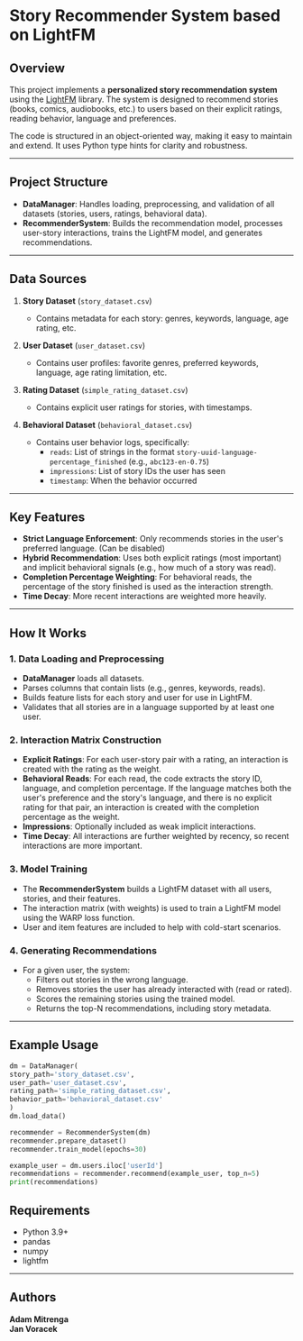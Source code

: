 
# Story Recommender System based on LightFM

## Overview

This project implements a **personalized story recommendation system** using the [LightFM](https://making.lyst.com/lightfm/docs/home.html) library. The system is designed to recommend stories (books, comics, audiobooks, etc.) to users based on their explicit ratings, reading behavior, language and preferences.

The code is structured in an object-oriented way, making it easy to maintain and extend. It uses Python type hints for clarity and robustness.

---

## Project Structure

- **DataManager**: Handles loading, preprocessing, and validation of all datasets (stories, users, ratings, behavioral data).
- **RecommenderSystem**: Builds the recommendation model, processes user-story interactions, trains the LightFM model, and generates recommendations.

---

## Data Sources

1. **Story Dataset** (`story_dataset.csv`)
    - Contains metadata for each story: genres, keywords, language, age rating, etc.

2. **User Dataset** (`user_dataset.csv`)
    - Contains user profiles: favorite genres, preferred keywords, language, age rating limitation, etc.

3. **Rating Dataset** (`simple_rating_dataset.csv`)
    - Contains explicit user ratings for stories, with timestamps.

4. **Behavioral Dataset** (`behavioral_dataset.csv`)
    - Contains user behavior logs, specifically:
        - `reads`: List of strings in the format `story-uuid-language-percentage_finished` (e.g., `abc123-en-0.75`)
        - `impressions`: List of story IDs the user has seen
        - `timestamp`: When the behavior occurred

---

## Key Features

- **Strict Language Enforcement**: Only recommends stories in the user's preferred language. (Can be disabled)
- **Hybrid Recommendation**: Uses both explicit ratings (most important) and implicit behavioral signals (e.g., how much of a story was read).
- **Completion Percentage Weighting**: For behavioral reads, the percentage of the story finished is used as the interaction strength.
- **Time Decay**: More recent interactions are weighted more heavily.
---

## How It Works

### 1. Data Loading and Preprocessing

- **DataManager** loads all datasets.
- Parses columns that contain lists (e.g., genres, keywords, reads).
- Builds feature lists for each story and user for use in LightFM.
- Validates that all stories are in a language supported by at least one user.

### 2. Interaction Matrix Construction

- **Explicit Ratings**: For each user-story pair with a rating, an interaction is created with the rating as the weight.
- **Behavioral Reads**: For each read, the code extracts the story ID, language, and completion percentage. If the language matches both the user's preference and the story's language, and there is no explicit rating for that pair, an interaction is created with the completion percentage as the weight.
- **Impressions**: Optionally included as weak implicit interactions.
- **Time Decay**: All interactions are further weighted by recency, so recent interactions are more important.

### 3. Model Training

- The **RecommenderSystem** builds a LightFM dataset with all users, stories, and their features.
- The interaction matrix (with weights) is used to train a LightFM model using the WARP loss function.
- User and item features are included to help with cold-start scenarios.

### 4. Generating Recommendations

- For a given user, the system:
    - Filters out stories in the wrong language.
    - Removes stories the user has already interacted with (read or rated).
    - Scores the remaining stories using the trained model.
    - Returns the top-N recommendations, including story metadata.

---

## Example Usage

```python
dm = DataManager(
story_path='story_dataset.csv',
user_path='user_dataset.csv',
rating_path='simple_rating_dataset.csv',
behavior_path='behavioral_dataset.csv'
)
dm.load_data()

recommender = RecommenderSystem(dm)
recommender.prepare_dataset()
recommender.train_model(epochs=30)

example_user = dm.users.iloc['userId']
recommendations = recommender.recommend(example_user, top_n=5)
print(recommendations)

```


## Requirements

- Python 3.9+
- pandas
- numpy
- lightfm

---

## Authors
**Adam Mitrenga**   
**Jan Voracek**


